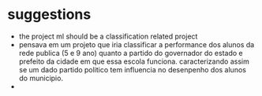 # suggestions

- the project ml should be a classification related project
- pensava em um projeto que iria classificar a performance dos alunos da rede publica (5 e 9 ano) quanto a partido do governador do estado e prefeito da cidade em que essa escola funciona. caracterizando assim se um dado partido politico tem influencia no desenpenho dos alunos do municipio.
- 